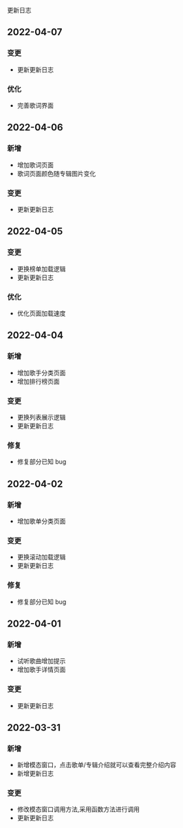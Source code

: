 更新日志

## 2022-04-07

### 变更

- 更新更新日志

### 优化

- 完善歌词界面

## 2022-04-06

### 新增

- 增加歌词页面
- 歌词页面颜色随专辑图片变化

### 变更

- 更新更新日志

## 2022-04-05

### 变更

- 更换榜单加载逻辑
- 更新更新日志

### 优化

- 优化页面加载速度

## 2022-04-04

### 新增

- 增加歌手分类页面
- 增加排行榜页面

### 变更

- 更换列表展示逻辑
- 更新更新日志

### 修复

- 修复部分已知 bug

## 2022-04-02

### 新增

- 增加歌单分类页面

### 变更

- 更换滚动加载逻辑
- 更新更新日志

### 修复

- 修复部分已知 bug

## 2022-04-01

### 新增

- 试听歌曲增加提示
- 增加歌手详情页面

### 变更

- 更新更新日志

## 2022-03-31

### 新增

- 新增模态窗口，点击歌单/专辑介绍就可以查看完整介绍内容
- 新增更新日志

### 变更

- 修改模态窗口调用方法,采用函数方法进行调用
- 更新更新日志
